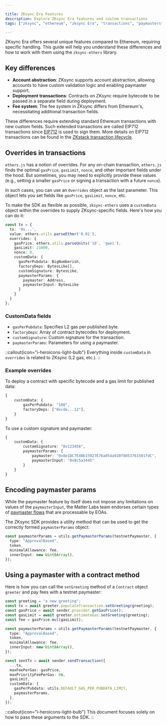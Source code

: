 ```yaml
---

title: ZKsync Era Features
description: Explore ZKsync Era features and custom transactions
tags: ["zksync", "ethereum", "zksync Era", "transactions", "paymasters"]

---
```


ZKsync Era offers several unique features compared to Ethereum, requiring specific handling. This guide will help
you understand these differences and how to work with them using the `zksync-ethers` library.

## Key differences

- **Account abstraction**: ZKsync supports account abstraction, allowing accounts to have custom validation logic and
enabling paymaster support.
- **Deployment transactions**: Contracts on ZKsync require bytecode to be passed in a separate field during deployment.
- **Fee system**: The fee system in ZKsync differs from Ethereum's, necessitating additional transaction fields.

These differences require extending standard Ethereum transactions with new custom fields. Such extended transactions
are called EIP712 transactions since [EIP712](https://eips.ethereum.org/EIPS/eip-712) is used to sign them. More
details on EIP712 transactions can be found in the [ZKstack transaction lifecycle](https://docs.zksync.io/zk-stack/concepts/transaction-lifecycle#eip-712-0x71).

## Overrides in transactions

`ethers.js` has a notion of overrides. For any on-chain transaction, `ethers.js` finds the
optimal `gasPrice`, `gasLimit`, `nonce`, and other important fields under the hood. But sometimes, you may need to
explicitly provide these values (e.g., setting a smaller `gasPrice` or signing a transaction with a future `nonce`).

In such cases, you can use an `Overrides` object as the last parameter. This object lets you set fields
like `gasPrice`, `gasLimit`, `nonce`, etc.

To make the SDK as flexible as possible, `zksync-ethers` uses a `customData` object within the overrides to supply
ZKsync-specific fields. Here's how you can do it:

```typescript
const tx = {
  to: '0x...',
  value: ethers.utils.parseEther('0.01'),
  overrides: {
    gasPrice: ethers.utils.parseUnits('10', 'gwei'),
    gasLimit: 21000,
    nonce: 0,
    customData: {
      gasPerPubdata: BigNumberish,
      factoryDeps: BytesLike[],
      customSignature: BytesLike,
      paymasterParams: {
        paymaster: Address,
        paymasterInput: BytesLike
      }
    }
  }
};
```

### CustomData fields

- `gasPerPubdata`: Specifies L2 gas per published byte.
- `factoryDeps`: Array of contract bytecodes for deployment.
- `customSignature`: Custom signature for the transaction.
- `paymasterParams`: Parameters for using a paymaster.

::callout{icon="i-heroicons-light-bulb"}
Everything inside `customData` in `overrides` is related to ZKsync (L2 gas, etc.).
::

### Example overrides

To deploy a contract with specific bytecode and a gas limit for published data:

```typescript
{
    customData: {
        gasPerPubdata: "100",
        factoryDeps: ["0xcde...12"],
    }
}
```

To use a custom signature and paymaster:

```typescript
{
    customData: {
        customSignature: "0x123456",
        paymasterParams: {
            paymaster: "0x8e1DC7E4Bb15927E76a854a92Bf8053761501fdC",
            paymasterInput: "0x8c5a3445"
        }
    }
}
```

## Encoding paymaster params

While the paymaster feature by itself does not impose any limitations on values of the `paymasterInput`, the Matter
Labs team endorses certain types
of [paymaster flows](https://docs.zksync.io/build/developer-reference/account-abstraction.html#built-in-paymaster-flows)
that are processable by EOAs.

The ZKsync SDK provides a utility method that can be used to get the correctly formed `paymasterParams` object:

```typescript
const paymasterParams = utils.getPaymasterParams(testnetPaymaster, {
  type: "ApprovalBased",
  token,
  minimalAllowance: fee,
  innerInput: new Uint8Array(),
});
```

## Using a paymaster with a contract method

Here is how you can call the `setGreeting` method of a `Contract` object `greeter` and pay fees with a testnet paymaster:

```typescript
const greeting = "a new greeting";
const tx = await greeter.populateTransaction.setGreeting(greeting);
const gasPrice = await sender.provider.getGasPrice();
const gasLimit = await greeter.estimateGas.setGreeting(greeting);
const fee = gasPrice.mul(gasLimit);

const paymasterParams = utils.getPaymasterParams(testnetPaymaster, {
  type: "ApprovalBased",
  token,
  minimalAllowance: fee,
  innerInput: new Uint8Array(),
});

const sentTx = await sender.sendTransaction({
  ...tx,
  maxFeePerGas: gasPrice,
  maxPriorityFeePerGas: 0n,
  gasLimit,
  customData: {
    gasPerPubdata: utils.DEFAULT_GAS_PER_PUBDATA_LIMIT,
    paymasterParams,
  },
});
```

::callout{icon="i-heroicons-light-bulb"}
This document focuses solely on how to pass these arguments to the SDK.
::
